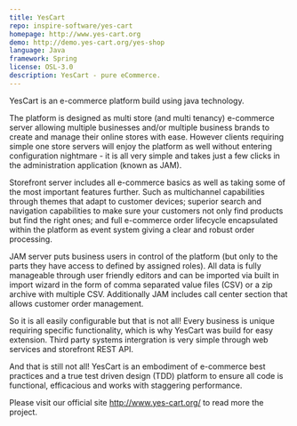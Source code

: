 ```yaml
---
title: YesCart
repo: inspire-software/yes-cart
homepage: http://www.yes-cart.org
demo: http://demo.yes-cart.org/yes-shop
language: Java
framework: Spring
license: OSL-3.0
description: YesCart - pure eCommerce.
---
```


YesCart is an e-commerce platform build using java technology.

The platform is designed as multi store (and multi tenancy) e-commerce server allowing multiple businesses and/or multiple business brands to create and manage their online stores with ease. However clients requiring simple one store servers will enjoy the platform as well without entering configuration nightmare - it is all very simple and takes just a few clicks in the administration application (known as JAM).

Storefront server includes all e-commerce basics as well as taking some of the most important features further. Such as multichannel capabilities through themes that adapt to customer devices; superior search and navigation capabilities to make sure your customers not only find products but find the right ones; and full e-commerce order lifecycle encapsulated within the platform as event system giving a clear and robust order processing.

JAM server puts business users in control of the platform (but only to the parts they have access to defined by assigned roles). All data is fully manageable through user friendly editors and can be imported via built in import wizard in the form of comma separated value files (CSV) or a zip archive with multiple CSV. Additionally JAM includes call center section that allows customer order management.

So it is all easily configurable but that is not all! Every business is unique requiring specific functionality, which is why YesCart was build for easy extension. Third party systems intergration is very simple through web services and storefront REST API.

And that is still not all! YesCart is an embodiment of e-commerce best practices and a true test driven design (TDD) platform to ensure all code is functional, efficacious and works with staggering performance.

Please visit our official site http://www.yes-cart.org/ to read more the project.
